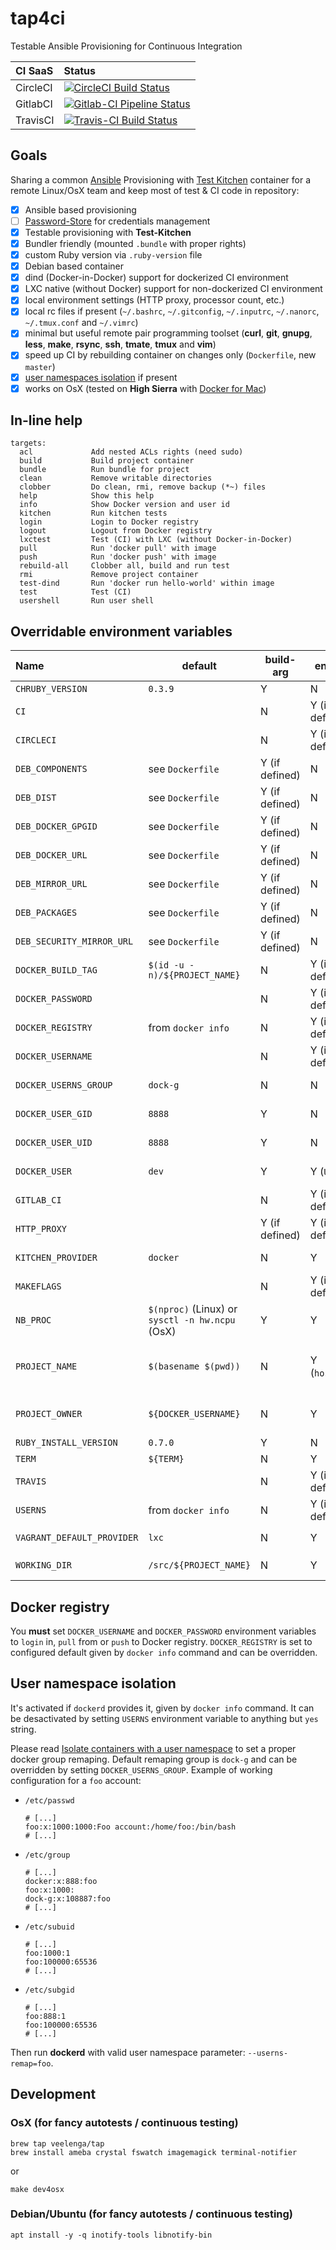 # tap4ci

Testable Ansible Provisioning for Continuous Integration


| CI SaaS | Status |
|:-|:-|
| CircleCI | [![CircleCI Build Status](https://circleci.com/gh/devops-playground/tap4ci/tree/master.svg?style=shield)](https://circleci.com/gh/devops-playground/tap4ci/tree/master) |
| GitlabCI | [![Gitlab-CI Pipeline Status](https://gitlab.com/v41lzx/tap4ci/badges/master/pipeline.svg)](https://gitlab.com/v41lzx/tap4ci/commits/master) |
| TravisCI | [![Travis-CI Build Status](https://travis-ci.org/devops-playground/tap4ci.svg?branch=master)](https://travis-ci.org/devops-playground/tap4ci) |

## Goals

Sharing a common [Ansible](https://github.com/ansible/ansible) Provisioning with
[Test Kitchen](https://github.com/test-kitchen/test-kitchen) container
for a remote Linux/OsX team and keep most of test & CI code in repository:

* [x] Ansible based provisioning
* [ ] [Password-Store](https://github.com/test-kitchen/test-kitchen) for credentials management
* [x] Testable provisioning with **Test-Kitchen**
* [x] Bundler friendly (mounted `.bundle` with proper rights)
* [x] custom Ruby version via `.ruby-version` file
* [x] Debian based container
* [x] dind (Docker-in-Docker) support for dockerized CI environment
* [x] LXC native (without Docker) support for non-dockerized CI environment
* [x] local environment settings (HTTP proxy, processor count, etc.)
* [x] local rc files if present (`~/.bashrc`, `~/.gitconfig`, `~/.inputrc`, `~/.nanorc`, `~/.tmux.conf` and `~/.vimrc`)
* [x] minimal but useful remote pair programming toolset (**curl**, **git**, **gnupg**, **less**, **make**, **rsync**, **ssh**, **tmate**, **tmux** and **vim**)
* [x] speed up CI by rebuilding container on changes only (`Dockerfile`, new `master`)
* [x] [user namespaces isolation](https://docs.docker.com/engine/security/userns-remap) if present
* [x] works on OsX (tested on **High Sierra** with [Docker for Mac](https://github.com/docker/for-mac))

## In-line help

```Shell
targets:
  acl             Add nested ACLs rights (need sudo)
  build           Build project container
  bundle          Run bundle for project
  clean           Remove writable directories
  clobber         Do clean, rmi, remove backup (*~) files
  help            Show this help
  info            Show Docker version and user id
  kitchen         Run kitchen tests
  login           Login to Docker registry
  logout          Logout from Docker registry
  lxctest         Test (CI) with LXC (without Docker-in-Docker)
  pull            Run 'docker pull' with image
  push            Run 'docker push' with image
  rebuild-all     Clobber all, build and run test
  rmi             Remove project container
  test-dind       Run 'docker run hello-world' within image
  test            Test (CI)
  usershell       Run user shell
```

## Overridable environment variables

| Name | default | build-arg | env-var | description
|:-|-|-|-|:-|
| `CHRUBY_VERSION` | `0.3.9` | Y | N | [chruby](https://github.com/postmodern/chruby) release |
| `CI` | | N | Y (if defined) | Continuous Integration flag |
| `CIRCLECI` | | N | Y (if defined) | Circle CI flag |
| `DEB_COMPONENTS` | see `Dockerfile` | Y (if defined) | N | Debian sources components |
| `DEB_DIST` | see `Dockerfile` | Y (if defined) | N | Debian distribution |
| `DEB_DOCKER_GPGID` | see `Dockerfile` | Y (if defined) | N | Debian GPG Key for `docker-ce` Debian package |
| `DEB_DOCKER_URL` | see `Dockerfile` | Y (if defined) | N | Docker Debian package apt source URL |
| `DEB_MIRROR_URL` | see `Dockerfile` | Y (if defined) | N | Debian apt mirror URL |
| `DEB_PACKAGES` | see `Dockerfile` | Y (if defined) | N | Debian apt mirror URL |
| `DEB_SECURITY_MIRROR_URL` | see `Dockerfile` | Y (if defined) | N | Debian apt security mirror URL |
| `DOCKER_BUILD_TAG` | `$(id -u -n)/${PROJECT_NAME}` | N | Y (if defined) | Docker build tag (suffixed by `.ci` when `${CI}` is defined |
| `DOCKER_PASSWORD` | | N | Y (if defined) |  Docker registry password (for login/logout) |
| `DOCKER_REGISTRY` | from `docker info` | N | Y (if defined) |  Docker registry URL (for login/logout) |
| `DOCKER_USERNAME` | | N | Y (if defined) |  Docker registry username (for login/logout) |
| `DOCKER_USERNS_GROUP` | `dock-g` | N | N |  Docker user namespace remap group (for ACLs) |
| `DOCKER_USER_GID` | `8888` | Y | N |  normal account `uid` inside container |
| `DOCKER_USER_UID` | `8888` | Y | N |  normal account `uid` inside container |
| `DOCKER_USER` | `dev` | Y | Y (`USER`) | normal account `login` inside container |
| `GITLAB_CI` | | N | Y (if defined) | Gitlab CI flag |
| `HTTP_PROXY` | | Y (if defined) | Y (if defined) | HTTP proxy cache URL |
| `KITCHEN_PROVIDER` | `docker` | N | Y | Test-Kitchen provider (`docker` or `vagrant`) |
| `MAKEFLAGS` | | N | Y (if defined) | GNU make flags |
| `NB_PROC` | `$(nproc)` (Linux) or `sysctl -n hw.ncpu` (OsX) | Y | Y | Processor count |
| `PROJECT_NAME` | `$(basename $(pwd))` | N | Y (`hostname`) | Container build tag project name part (`user_name/project_name:branch`) / container hostname |
| `PROJECT_OWNER` | `${DOCKER_USERNAME}` | N | Y | Container build tag user name part (`user_name/project_name:branch`)  |
| `RUBY_INSTALL_VERSION` | `0.7.0` | Y | N | [ruby-install](https://github.com/postmodern/ruby-install) release |
| `TERM` | `${TERM}` | N | Y | Terminal name |
| `TRAVIS` | | N | Y (if defined) | Travis CI flag |
| `USERNS` | from `docker info` | N | Y (if defined) | Docker user namespace isolation flag |
| `VAGRANT_DEFAULT_PROVIDER` | `lxc` | N | Y | Vagrant default provider if `KITCHEN_PROVIDER=vagrant` |
| `WORKING_DIR` | `/src/${PROJECT_NAME}` | N | Y | working directory inside container |

## Docker registry

You **must** set `DOCKER_USERNAME` and `DOCKER_PASSWORD` environment variables
to `login` in, `pull` from or `push` to Docker registry. `DOCKER_REGISTRY` is
set to configured default given by `docker info` command and can be overridden.

## User namespace isolation

It's activated if `dockerd` provides it, given by `docker info` command. It can
be desactivated by setting `USERNS` environment variable to anything but
`yes` string.

Please read [Isolate containers with a user namespace](https://docs.docker.com/engine/security/userns-remap/) to set a proper docker group remaping. Default remaping
group is `dock-g` and can be overridden by setting `DOCKER_USERNS_GROUP`.
Example of working configuration for a `foo` account:

* `/etc/passwd`
    ```
    # [...]
    foo:x:1000:1000:Foo account:/home/foo:/bin/bash
    # [...]
    ```
* `/etc/group`
    ```
    # [...]
    docker:x:888:foo
    foo:x:1000:
    dock-g:x:108887:foo
    # [...]
    ```
* `/etc/subuid`
    ```
    # [...]
    foo:1000:1
    foo:100000:65536
    # [...]
    ```

* `/etc/subgid`
    ```
    # [...]
    foo:888:1
    foo:100000:65536
    # [...]
    ```

Then run **dockerd** with valid user namespace parameter: `--userns-remap=foo`.

## Development

### OsX (for fancy autotests / continuous testing)

```Shell
brew tap veelenga/tap
brew install ameba crystal fswatch imagemagick terminal-notifier
```
or
```Shell
make dev4osx
```

### Debian/Ubuntu (for fancy autotests / continuous testing)

```Shell
apt install -y -q inotify-tools libnotify-bin
```
